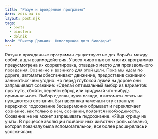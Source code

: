 ```yaml
---
title: "Разум и врожденные программы"
date: 2016-04-14
layout: post.njk
tags:
  - posts
  - biosfera
  - dolnik
book: "Виктор Дольник. Непослушное дитя биосферы"
---
```


Разум и врожденные программы существуют не для борьбы между собой, а для взаимодействия. У всех животных во многих программах предусмотрена их корректировка, отведено место для произвольного поведения. Сознание и возникло для этой цели. Пока мы идем по дороге, автоматы обеспечивают движение, предоставив сознанию заниматься чем угодно. Но перед глубокой лужей на дороге они запрашивают сознание: «Сделай оптимальный выбор из вариантов: прыгнуть, обойти, перейти вброд или придумай что-нибудь оригинальное». Выбор сделан, лужа позади, и автоматы опять не нуждаются в сознании. Вы наверняка замечали эту странную иерархию: подсознание бесцеремонно обрывает и переключает сознание, как только в нем, сознании, появится необходимость. Сознание же не может запрашивать подсознание. «Яйца курицу не учат». В процессе эволюции позвоночных животных роль сознания, которая поначалу была вспомогательной, все более расширялась и усложнялась.
